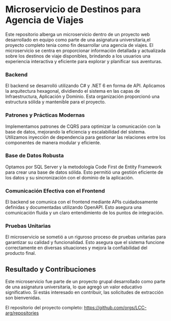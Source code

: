 # Microservicio de Destinos para Agencia de Viajes

Este repositorio alberga un microservicio  dentro de un proyecto web desarrollado en equipo como parte de una asignatura universitaria,el proyecto completo tenia como fin desarrollar una agencia de viajes. El microservicio se centra en proporcionar información detallada y actualizada sobre los destinos de viaje disponibles, brindando a los usuarios una experiencia interactiva y eficiente para explorar y planificar sus aventuras.


### Backend 

El backend se desarrolló utilizando C# y .NET 6 en forma de API. Aplicamos la arquitectura hexagonal, dividiendo el sistema en las capas de Infraestructura, Aplicación y Dominio. Esta organización proporcionó una estructura sólida y mantenible para el proyecto.

### Patrones y Prácticas Modernas

Implementamos patrones de CQRS para optimizar la comunicación con la base de datos, mejorando la eficiencia y escalabilidad del sistema. Utilizamos inyección de dependencia para gestionar las relaciones entre los componentes de manera modular y eficiente.

### Base de Datos Robusta

Optamos por SQL Server y la metodología Code First de Entity Framework para crear una base de datos sólida. Esto permitió una gestión eficiente de los datos y su sincronización con el dominio de la aplicación.

### Comunicación Efectiva con el Frontend

El backend se comunica con el frontend mediante APIs cuidadosamente definidas y documentadas utilizando OpenAPI. Esto asegura una comunicación fluida y un claro entendimiento de los puntos de integración.

### Pruebas Unitarias

El microservicio se sometió a un riguroso proceso de pruebas unitarias para garantizar su calidad y funcionalidad. Esto asegura que el sistema funcione correctamente en diversas situaciones y mejora la confiabilidad del producto final.


## Resultado y Contribuciones

Este microservicio fue parte de un proyecto grupal desarrollado como parte de una asignatura universitaria, lo que agregó un valor educativo significativo. Si estás interesado en contribuir, las solicitudes de extracción son bienvenidas.

El repositorio del proyecto completo: https://github.com/orgs/LCC-arg/repositories
